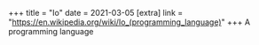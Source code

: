 +++
title = "Io"
date = 2021-03-05
[extra]
link = "https://en.wikipedia.org/wiki/Io_(programming_language)"
+++
A programming language


